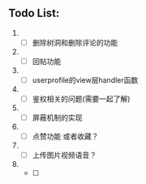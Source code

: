 ## Todo List:
   1. - [ ] 删除树洞和删除评论的功能
   2. - [ ] 回帖功能
   3. - [ ] userprofile的view层handler函数
   4. - [ ] 鉴权相关的问题(需要一起了解)
   5. - [ ] 屏蔽机制的实现
   6. - [ ] 点赞功能 或者收藏？
   7. - [ ] 上传图片视频语音？
   8. - [ ] 

